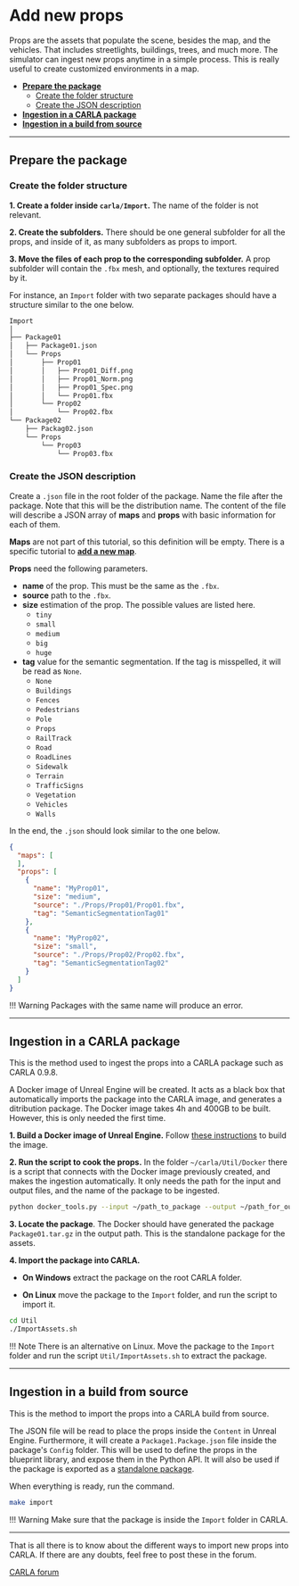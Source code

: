 # Add new props

Props are the assets that populate the scene, besides the map, and the vehicles. That includes streetlights, buildings, trees, and much more. The simulator can ingest new props anytime in a simple process. This is really useful to create customized environments in a map. 

* [__Prepare the package__](#prepare-the-package)  
	*   [Create the folder structure](#create-the-folder-structure)  
	*   [Create the JSON description](#create-the-json-description)  
*   [__Ingestion in a CARLA package__](#ingestion-in-a-carla-package)  
*   [__Ingestion in a build from source__](#ingestion-in-a-build-from-source)  

---
## Prepare the package

### Create the folder structure

__1. Create a folder inside `carla/Import`.__ The name of the folder is not relevant.  

__2. Create the subfolders.__ There should be one general subfolder for all the props, and inside of it, as many subfolders as props to import. 

__3. Move the files of each prop to the corresponding subfolder.__ A prop subfolder will contain the `.fbx` mesh, and optionally, the textures required by it.  

For instance, an `Import` folder with two separate packages should have a structure similar to the one below.

```sh
Import
│
├── Package01
│   ├── Package01.json
│   └── Props
│       ├── Prop01
│       │   ├── Prop01_Diff.png
│       │   ├── Prop01_Norm.png
│       │   ├── Prop01_Spec.png
│       │   └── Prop01.fbx
│       └── Prop02
│           └── Prop02.fbx
└── Package02
    ├── Packag02.json
    └── Props
        └── Prop03
            └── Prop03.fbx
```

### Create the JSON description

Create a `.json` file in the root folder of the package. Name the file after the package. Note that this will be the distribution name. The content of the file will describe a JSON array of __maps__ and __props__ with basic information for each of them.  

__Maps__ are not part of this tutorial, so this definition will be empty. There is a specific tutorial to [__add a new map__](tuto_A_add_map.md).  

__Props__ need the following parameters.  

*   __name__ of the prop. This must be the same as the `.fbx`.  
*   __source__ path to the `.fbx`.  
*   __size__ estimation of the prop. The possible values are listed here.  
	*   `tiny`  
	*   `small`  
	*   `medium`  
	*   `big`  
	*   `huge`  
*   __tag__ value for the semantic segmentation. If the tag is misspelled, it will be read as `None`. 
	*   `None`
	*   `Buildings`
	*   `Fences`
	*   `Pedestrians`
	*   `Pole`
	*   `Props`
	*   `RailTrack`
	*   `Road`
	*   `RoadLines`
	*   `Sidewalk`
	*   `Terrain`
	*   `TrafficSigns`
	*   `Vegetation`
	*   `Vehicles`
	*   `Walls`

In the end, the `.json` should look similar to the one below.

```json
{
  "maps": [
  ],
  "props": [
    {
      "name": "MyProp01",
      "size": "medium",
      "source": "./Props/Prop01/Prop01.fbx",
      "tag": "SemanticSegmentationTag01"
    },
    {
      "name": "MyProp02",
      "size": "small",
      "source": "./Props/Prop02/Prop02.fbx",
      "tag": "SemanticSegmentationTag02"
    }
  ]
}
```
!!! Warning
    Packages with the same name will produce an error.  

---
## Ingestion in a CARLA package

This is the method used to ingest the props into a CARLA package such as CARLA 0.9.8.  

A Docker image of Unreal Engine will be created. It acts as a black box that automatically imports the package into the CARLA image, and generates a ditribution package. The Docker image takes 4h and 400GB to be built. However, this is only needed the first time. 

__1. Build a Docker image of Unreal Engine.__ Follow [these instructions](https://github.com/carla-simulator/carla/tree/master/Util/Docker) to build the image.  

__2. Run the script to cook the props.__ In the folder `~/carla/Util/Docker` there is a script that connects with the Docker image previously created, and makes the ingestion automatically. It only needs the path for the input and output files, and the name of the package to be ingested.  

```sh
python docker_tools.py --input ~/path_to_package --output ~/path_for_output_assets  --package=Package01
```

__3. Locate the package__. The Docker should have generated the package `Package01.tar.gz` in the output path. This is the standalone package for the assets. 

__4. Import the package into CARLA.__  

*   __On Windows__ extract the package on the root CARLA folder. 

*   __On Linux__ move the package to the `Import` folder, and run the script to import it. 

```sh
cd Util
./ImportAssets.sh
```

!!! Note
    There is an alternative on Linux. Move the package to the `Import` folder and run the script `Util/ImportAssets.sh` to extract the package.


---
## Ingestion in a build from source

This is the method to import the props into a CARLA build from source.  

The JSON file will be read to place the props inside the `Content` in Unreal Engine. Furthermore, it will create a `Package1.Package.json` file inside the package's `Config` folder. This will be used to define the props in the blueprint library, and expose them in the Python API. It will also be used if the package is exported as a [standalone package](tuto_A_create_standalone.md).

When everything is ready, run the command. 

```sh
make import
```

!!! Warning
    Make sure that the package is inside the `Import` folder in CARLA. 

---

That is all there is to know about the different ways to import new props into CARLA. If there are any doubts, feel free to post these in the forum. 

<div class="build-buttons">
<p>
<a href="https://forum.carla.org/" target="_blank" class="btn btn-neutral" title="Go to the CARLA forum">
CARLA forum</a>
</p>
</div>


